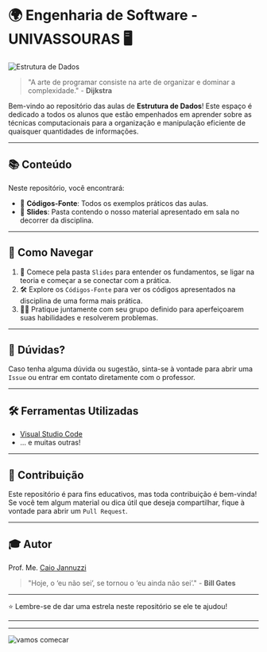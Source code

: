 # 🌍 Engenharia de Software - UNIVASSOURAS 🖥️

![Estrutura de Dados](https://github.com/cjannuzzi/ESW-estrutura-de-dados/assets/95255704/f0f195c7-1092-486c-9d3c-745e845fac8a)




> "A arte de programar consiste na arte de organizar e dominar a complexidade." - **Dijkstra**

Bem-vindo ao repositório das aulas de **Estrutura de Dados**! Este espaço é dedicado a todos os alunos que estão empenhados em aprender sobre as técnicas computacionais para a organização e manipulação eficiente de quaisquer quantidades de informações.

---

## 📚 Conteúdo

Neste repositório, você encontrará:

- 📂 **Códigos-Fonte**: Todos os exemplos práticos das aulas.
- 🧪 **Slides**: Pasta contendo o nosso material apresentado em sala no decorrer da disciplina.

---

## 🧭 Como Navegar

1. 📖 Comece pela pasta `Slides` para entender os fundamentos, se ligar na teoria e começar a se conectar com a prática.
2. 🛠️ Explore os `Códigos-Fonte` para ver os códigos apresentados na disciplina de uma forma mais prática.
3. 🏋️‍♀️ Pratique juntamente com seu grupo definido para aperfeiçoarem suas habilidades e resolverem problemas.

---

## 🤔 Dúvidas?

Caso tenha alguma dúvida ou sugestão, sinta-se à vontade para abrir uma `Issue` ou entrar em contato diretamente com o professor.

---

## 🛠️ Ferramentas Utilizadas

- [Visual Studio Code](https://code.visualstudio.com/)
- ... e muitas outras!
---

## 🙌 Contribuição

Este repositório é para fins educativos, mas toda contribuição é bem-vinda! Se você tem algum material ou dica útil que deseja compartilhar, fique à vontade para abrir um `Pull Request`.

---

## 🎓 Autor

Prof. Me. [Caio Jannuzzi](https://www.linkedin.com/in/caiojannuzzi/)
<br>

> "Hoje, o ‘eu não sei’, se tornou o ‘eu ainda não sei’." - **Bill Gates**
> 


---

⭐️ Lembre-se de dar uma estrela neste repositório se ele te ajudou!

---

---


![vamos comecar](https://github.com/cjannuzzi/ESW-lab-prog-back-end/assets/95255704/dca7e2c8-018b-4f96-97cc-a81d316158c9)
